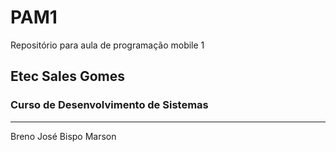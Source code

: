 # PAM1
Repositório para aula de programação mobile 1

## Etec Sales Gomes
### Curso de Desenvolvimento de Sistemas

---
Breno José Bispo Marson
